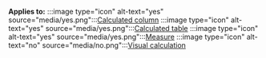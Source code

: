 **Applies to:** :::image type="icon" alt-text="yes" source="media/yes.png":::[Calculated column](power-bi/transform-model/desktop-calculations-options#calculated-column-dax) :::image type="icon" alt-text="yes" source="media/yes.png":::[Calculated table](power-bi/transform-model/desktop-calculations-options#calculated-table) :::image type="icon" alt-text="yes" source="media/yes.png":::[Measure](power-bi/transform-model/desktop-calculations-options#measures) :::image type="icon" alt-text="no" source="media/no.png":::[Visual calculation](power-bi/transform-model/desktop-calculations-options#visual-calculation)